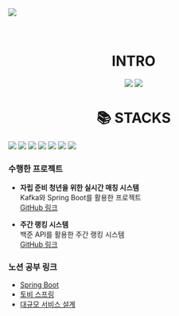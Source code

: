 <img src="https://capsule-render.vercel.app/api?type=wave&color=auto&height=300&width=100%&section=header&text=kym8821&fontSize=90" />
<br/><br/><br/>

<div align=center><h1>INTRO</h1></div>
<div align="center">
  <img src="https://github-readme-stats.vercel.app/api?username=kym8821&show_icons=true&theme=radical" />
  <img src="https://github-readme-stats.vercel.app/api/top-langs/?username=kym8821&layout=compact" />
</div>

<div align=center><h1>📚 STACKS</h1></div>
<div>
  <img src="https://img.shields.io/badge/springboot-6DB33F?style=for-the-badge&logo=springboot&logoColor=white"> 
  <img src="https://img.shields.io/badge/java-007396?style=for-the-badge&logo=java&logoColor=white"> 
  <img src="https://img.shields.io/badge/kotlin-7F52B1?style=for-the-badge&logo=kotlin&logoColor=white"> 
  <img src="https://img.shields.io/badge/django-green?style=for-the-badge&logo=django&logoColor=white"> 
  <img src="https://img.shields.io/badge/express-000000?style=for-the-badge&logo=express&logoColor=white"> 
  <img src="https://img.shields.io/badge/docker-2496ED?style=for-the-badge&logo=docker&logoColor=white">
  <img src="https://img.shields.io/badge/react-2496ED?style=for-the-badge&logo=react&logoColor=white">
</div>

### 수행한 프로젝트
- **자립 준비 청년을 위한 실시간 매칭 시스템**  
  Kafka와 Spring Boot를 활용한 프로젝트  
  [GitHub 링크](https://github.com/kym8821/cooing-backend)

- **주간 랭킹 시스템**  
  백준 API를 활용한 주간 랭킹 시스템  
  [GitHub 링크](https://github.com/code-kookmin/comin_be)

### 노션 공부 링크
- [Spring Boot](https://astonishing-mice-7fa.notion.site/Spring-Boot-dc2bd5e06f234ee4af49986855e85723?pvs=74)
- [토비 스프링](https://astonishing-mice-7fa.notion.site/2f71d61fe8ee4d1db56ef2790eebec8d?pvs=4)
- [대규모 서비스 설계](https://astonishing-mice-7fa.notion.site/6a27903952e641be8f53186620279c91)

